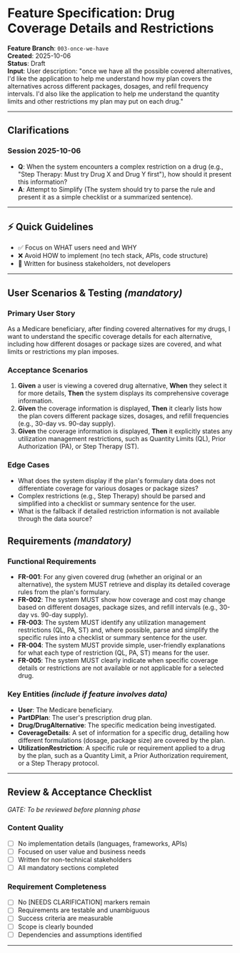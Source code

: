 # Feature Specification: Drug Coverage Details and Restrictions

**Feature Branch**: `003-once-we-have`  
**Created**: 2025-10-06  
**Status**: Draft  
**Input**: User description: "once we have all the possible covered alternatives, I'd like the application to help me understand how my plan covers the alternatives across different packages, dosages, and refil frequency intervals. I'd also like the application to help me understand the quantity limits and other restrictions my plan may put on each drug."

---

## Clarifications

### Session 2025-10-06
- **Q**: When the system encounters a complex restriction on a drug (e.g., "Step Therapy: Must try Drug X and Drug Y first"), how should it present this information?
- **A**: Attempt to Simplify (The system should try to parse the rule and present it as a simple checklist or a summarized sentence).

---

## ⚡ Quick Guidelines
- ✅ Focus on WHAT users need and WHY
- ❌ Avoid HOW to implement (no tech stack, APIs, code structure)
- 👥 Written for business stakeholders, not developers

---

## User Scenarios & Testing *(mandatory)*

### Primary User Story
As a Medicare beneficiary, after finding covered alternatives for my drugs, I want to understand the specific coverage details for each alternative, including how different dosages or package sizes are covered, and what limits or restrictions my plan imposes.

### Acceptance Scenarios
1. **Given** a user is viewing a covered drug alternative, **When** they select it for more details, **Then** the system displays its comprehensive coverage information.
2. **Given** the coverage information is displayed, **Then** it clearly lists how the plan covers different package sizes, dosages, and refill frequencies (e.g., 30-day vs. 90-day supply).
3. **Given** the coverage information is displayed, **Then** it explicitly states any utilization management restrictions, such as Quantity Limits (QL), Prior Authorization (PA), or Step Therapy (ST).

### Edge Cases
- What does the system display if the plan's formulary data does not differentiate coverage for various dosages or package sizes?
- Complex restrictions (e.g., Step Therapy) should be parsed and simplified into a checklist or summary sentence for the user.
- What is the fallback if detailed restriction information is not available through the data source?

## Requirements *(mandatory)*

### Functional Requirements
- **FR-001**: For any given covered drug (whether an original or an alternative), the system MUST retrieve and display its detailed coverage rules from the plan's formulary.
- **FR-002**: The system MUST show how coverage and cost may change based on different dosages, package sizes, and refill intervals (e.g., 30-day vs. 90-day supply).
- **FR-003**: The system MUST identify any utilization management restrictions (QL, PA, ST) and, where possible, parse and simplify the specific rules into a checklist or summary sentence for the user.
- **FR-004**: The system MUST provide simple, user-friendly explanations for what each type of restriction (QL, PA, ST) means for the user.
- **FR-005**: The system MUST clearly indicate when specific coverage details or restrictions are not available or not applicable for a selected drug.

### Key Entities *(include if feature involves data)*
- **User**: The Medicare beneficiary.
- **PartDPlan**: The user's prescription drug plan.
- **Drug/DrugAlternative**: The specific medication being investigated.
- **CoverageDetails**: A set of information for a specific drug, detailing how different formulations (dosage, package size) are covered by the plan.
- **UtilizationRestriction**: A specific rule or requirement applied to a drug by the plan, such as a Quantity Limit, a Prior Authorization requirement, or a Step Therapy protocol.

---

## Review & Acceptance Checklist
*GATE: To be reviewed before planning phase*

### Content Quality
- [ ] No implementation details (languages, frameworks, APIs)
- [ ] Focused on user value and business needs
- [ ] Written for non-technical stakeholders
- [ ] All mandatory sections completed

### Requirement Completeness
- [ ] No [NEEDS CLARIFICATION] markers remain
- [ ] Requirements are testable and unambiguous  
- [ ] Success criteria are measurable
- [ ] Scope is clearly bounded
- [ ] Dependencies and assumptions identified

---